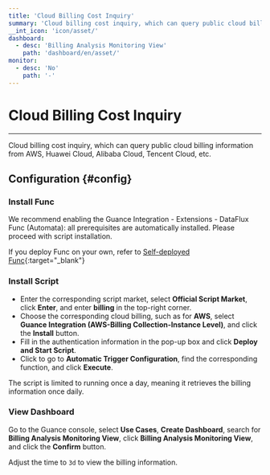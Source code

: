 ```yaml
---
title: 'Cloud Billing Cost Inquiry'
summary: 'Cloud billing cost inquiry, which can query public cloud billing information from AWS, Huawei Cloud, Alibaba Cloud, Tencent Cloud, etc.'
__int_icon: 'icon/asset/'
dashboard:
  - desc: 'Billing Analysis Monitoring View'
    path: 'dashboard/en/asset/'
monitor:
  - desc: 'No'
    path: '-'
---
```


<!-- markdownlint-disable MD025 -->
# Cloud Billing Cost Inquiry
<!-- markdownlint-enable -->
---

Cloud billing cost inquiry, which can query public cloud billing information from AWS, Huawei Cloud, Alibaba Cloud, Tencent Cloud, etc.


## Configuration {#config}

### Install Func

We recommend enabling the Guance Integration - Extensions - DataFlux Func (Automata): all prerequisites are automatically installed. Please proceed with script installation.

If you deploy Func on your own, refer to [Self-deployed Func](https://func.guance.com/doc/script-market-guance-integration/){:target="_blank"}

### Install Script

- Enter the corresponding script market, select **Official Script Market**, click **Enter**, and enter **billing** in the top-right corner.
- Choose the corresponding cloud billing, such as for **AWS**, select **Guance Integration (AWS-Billing Collection-Instance Level)**, and click the **Install** button.
- Fill in the authentication information in the pop-up box and click **Deploy and Start Script**.
- Click to go to **Automatic Trigger Configuration**, find the corresponding function, and click **Execute**.

The script is limited to running once a day, meaning it retrieves the billing information once daily.

### View Dashboard

Go to the Guance console, select **Use Cases**, **Create Dashboard**, search for **Billing Analysis Monitoring View**, click **Billing Analysis Monitoring View**, and click the **Confirm** button.

Adjust the time to `3d` to view the billing information.